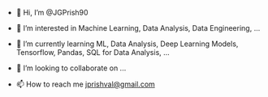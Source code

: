 - 👋 Hi, I’m @JGPrish90

- 👀 I’m interested in 
         Machine Learning, Data Analysis, Data Engineering, ...
 
- 🌱 I’m currently learning
         ML, Data Analysis, Deep Learning Models, Tensorflow, Pandas, SQL for Data Analysis, ...
         
- 💞️ I’m looking to collaborate on ...


- 📫 How to reach me 
          jprishval@gmail.com

<!---
JGPrish90/JGPrish90 is a ✨ special ✨ repository because its `README.md` (this file) appears on your GitHub profile.
You can click the Preview link to take a look at your changes.
--->
